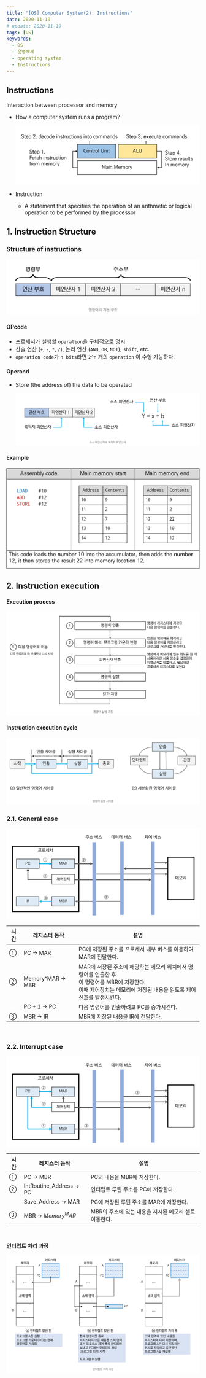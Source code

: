 ```yaml
---
title: "[OS] Computer System(2): Instructions"
date: 2020-11-19
# update: 2020-11-19
tags: [OS]
keywords:
  - OS
  - 운영체제
  - operating system
  - Instructions
---
```


## Instructions

Interaction between processor and memory

- How a computer system runs a program?

  <img src="1.png" alt="img" style="zoom: 50%;" />

- Instruction

  - A statement that specifies the operation of an arithmetic or logical operation to be performed by the processor



## 1. Instruction Structure

### Structure of instructions

<img src="2.png" alt="img" style="zoom: 50%;" />

<br>

#### OPcode

- 프로세서가 실행할 `operation`을 구체적으로 명시
- 산술 연산 (`+`, `-`, `*`, `/`), 논리 연산 (`AND`, `OR`, `NOT`), `shift`, etc.
- `operation code`가 `n bits`라면 `2^n` 개의 `operation` 이 수행 가능하다.



#### Operand

- Store (the address of) the data to be operated

  <img src="3.png" alt="img" style="zoom: 50%;" />



#### Example

<img src="4.png" alt="img" style="zoom: 50%;" />





## 2. Instruction execution



#### Execution process

<img src="5.png" alt="img" style="zoom: 50%;" />



#### Instruction execution cycle

<img src="6.png" alt="img" style="zoom:50%;" />



### 2.1. General case

<img src="7.png" alt="image" style="zoom:67%;" />


| 시간 | 레지스터 동작    | 설명                                                         |
| ---- | ---------------- | ------------------------------------------------------------ |
| ①    | PC → MAR         | PC에 저장된 주소를 프로세서 내부 버스를 이용하여 MAR에 전달한다. |
| ②    | Memory^MAR → MBR | MAR에 저장된 주소에 해당하는 메모리 위치에서 명령어를 인출한 후 <br>이 명령어를 MBR에 저장한다. <br/> 이때 제어장치는 메모리에 저장된 내용을 읽도록 제어 신호를 발생시킨다. |
|      | PC + 1 → PC      | 다음 명령어를 인출하려고 PC를 증가시킨다.                    |
| ③    | MBR → IR         | MBR에 저장된 내용을 IR에 전달한다.                           |

<br>

### 2.2. Interrupt case

<img src="8.png" alt="image" style="zoom:67%;" />

| 시간 | 레지스터 동작           | 설명                                                  |
| ---- | ----------------------- | ----------------------------------------------------- |
| ①    | PC → MBR                | PC의 내용을 MBR에 저장한다.                           |
| ②    | IntRoutine_Address → PC | 인터럽트 루틴 주소를 PC에 저장한다.                   |
|      | Save_Address → MAR      | PC에 저장된 루틴 주소를 MAR에 저장한다.               |
| ③    | MBR → $Memory^MAR$      | MBR의 주소에 있는 내용을 지시된 메모리 셀로 이동한다. |

<br>

**인터럽트 처리 과정**

<img src="9.png" alt="image" style="zoom: 67%;" />



